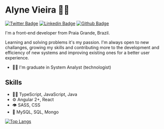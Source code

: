 # Alyne Vieira 👨‍💻
[![Twitter Badge](https://img.shields.io/badge/-Twitter-407bff?style=flat-square&labelColor=407bff&logo=twitter&logoColor=white&link=https://twitter.com/fagnerpsantos)](https://twitter.com/alynealicev) [![Linkedin Badge](https://img.shields.io/badge/-LinkedIn-407bff?style=flat-square&labelColor=407bff&logo=Linkedin&logoColor=white&link=https://www.linkedin.com/in/fagnerpsantos/)](https://www.linkedin.com/in/alyne-alice-vieira-006372106/) [![Github Badge](https://img.shields.io/badge/-Github-407bff?style=flat-square&labelColor=407bff&logo=Github&logoColor=white&link=https://github.com/alynevieira)](https://github.com/alynevieira)

I'm a front-end developer from Praia Grande, Brazil. 

Learning and solving problems it's my passion. I'm always open to new challanges, growing my skills and contributing more to the development and efficiency of new systems and improving existing ones for a better user experience.

- 👩‍🎓 I'm graduate in System Analyst (technologist)

## Skills
-  👨‍💻  TypeScript, JavaScript, Java
-  ⚙️  Angular 2+, React
-  👁️  SASS, CSS
-  💽  MySQL, SQL, Mongo

[![Top Langs](https://github-readme-stats.vercel.app/api/top-langs/?username=alynevieira&theme=tokyonight&layout=compact)](https://github.com/anuraghazra/github-readme-stats)